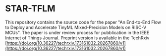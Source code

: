 # STAR-TFLM

This repository contains the source code for the paper "An End-to-End Flow to Deploy and Accelerate TinyML Mixed-Precision Models on RISC-V MCUs". The paper is under review process for pubblication in the IEEE Internet of Things Journal. Preprint version is available in the TechRxiv [https://doi.org/10.36227/techrxiv.173161032.20267860/v1](https://doi.org/10.36227/techrxiv.173161032.20267860/v1)